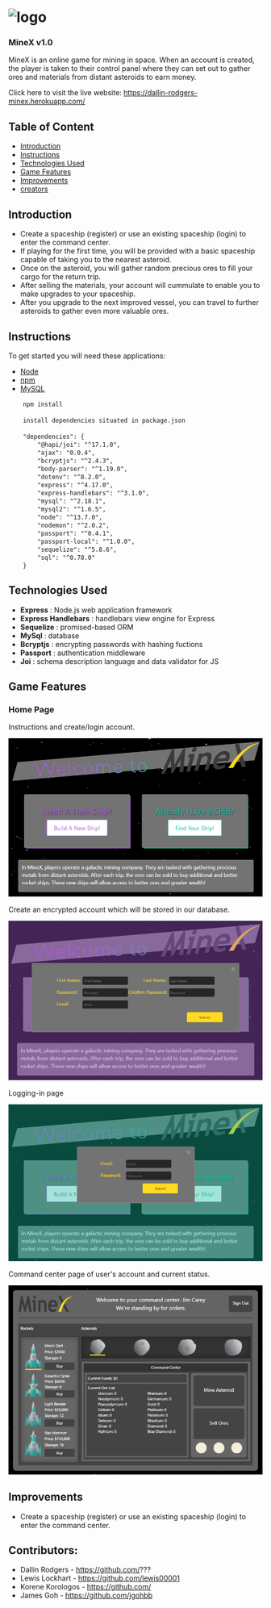 
# ![logo](./public/img/logo.png)
### MineX v1.0
MineX is an online game for mining in space. When an account is created, the player is taken to their control panel where they can set out to gather ores and materials from distant asteroids to earn money. 

Click here to visit the live website:
https://dallin-rodgers-minex.herokuapp.com/

## Table of Content
+ [Introduction](#introduction)
+ [Instructions](#instructions)
+ [Technologies Used](#tecnologies)
+ [Game Features](#features)
+ [Improvements](#improvements)
+ [creators](#contributors)

## <a name="introduction"> Introduction </a>
* Create a spaceship (register) or use an existing spaceship (login) to enter the command center.
* If playing for the first time, you will be provided with a basic spaceship capable of taking you to the nearest asteroid.
* Once on the asteroid, you will gather random precious ores to fill your cargo for the return trip.
* After selling the materials, your account will cummulate to enable you to make upgrades to your spaceship.
* After you upgrade to the next improved vessel, you can travel to further asteroids to gather even more valuable ores.

## <a name="instructions"> Instructions </a>
To get started you will need these applications:
+ [Node](https://nodejs.org/en/download/) 
+ [npm](https://docs.npmjs.com/cli/install)
+ [MySQL](https://dev.mysql.com/downloads/windows/installer/8.0.html)

```
    npm install 

    install dependencies situated in package.json

    "dependencies": {
        "@hapi/joi": "^17.1.0",
        "ajax": "0.0.4",
        "bcryptjs": "^2.4.3",
        "body-parser": "^1.19.0",
        "dotenv": "^8.2.0",
        "express": "^4.17.0",
        "express-handlebars": "^3.1.0",
        "mysql": "^2.18.1",
        "mysql2": "^1.6.5",
        "node": "^13.7.0",
        "nodemon": "^2.0.2",
        "passport": "^0.4.1",
        "passport-local": "^1.0.0",
        "sequelize": "^5.8.6",
        "sql": "^0.78.0"
    }
```
## <a name="technologies"> Technologies Used </a>
* **Express** : Node.js web application framework
* **Express Handlebars** : handlebars view engine for Express
* **Sequelize** : promised-based ORM
* **MySql** : database
* **Bcryptjs** : encrypting passwords with hashing fuctions
* **Passport** : authentication middleware
* **Joi** : schema description language and data validator for JS

## <a name="features"> Game Features </a>
### **Home Page**
Instructions and create/login account.

![Home](./public/img/home.png)

Create an encrypted account which will be stored in our database.

![Register](./public/img/register.png)

Logging-in page

![Login](./public/img/login.png)

Command center page of user's account and current status.  

![Command Center](./public/img/cmdcntr.png)

## <a name="improvements"> Improvements </a>
* Create a spaceship (register) or use an existing spaceship (login) to enter the command center.

## <a name="contributors"> Contributors: </a><br />
* Dallin Rodgers - https://github.com/???
* Lewis Lockhart - https://github.com/lewis00001
* Korene Korologos - https://github.com/
* James Goh - https://github.com/jgohbb




